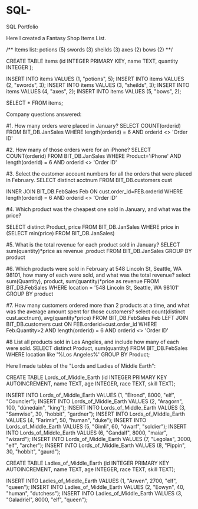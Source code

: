# SQL-
SQL Portfolio

Here I created a Fantasy Shop Items List.

/** Items list: 
potions (5)
swords (3)
sheilds (3)
axes (2)
bows (2)
**/

CREATE TABLE items (id INTEGER PRIMARY KEY, name TEXT, quantity INTEGER );

INSERT INTO items VALUES (1, "potions", 5);
INSERT INTO items VALUES (2, "swords", 3);
INSERT INTO items VALUES (3, "sheilds", 3);
INSERT INTO items VALUES (4, "axes", 2);
INSERT INTO items VALUES (5, "bows", 2);

SELECT * FROM items;

Company questions answered:

#1. How many orders were placed in January? 
SELECT COUNT(orderid)
FROM BIT_DB.JanSales
WHERE length(orderid) = 6 
AND orderid <> 'Order ID'

#2. How many of those orders were for an iPhone? 
SELECT COUNT(orderid)
FROM BIT_DB.JanSales
WHERE Product='iPhone'
AND length(orderid) = 6 
AND orderid <> 'Order ID'

#3. Select the customer account numbers for all the orders that were placed in February. 
SELECT distinct acctnum
FROM BIT_DB.customers cust

INNER JOIN BIT_DB.FebSales Feb
ON cust.order_id=FEB.orderid
WHERE length(orderid) = 6 
AND orderid <> 'Order ID'

#4. Which product was the cheapest one sold in January, and what was the price?

SELECT distinct Product, price
FROM BIT_DB.JanSales
WHERE  price in (SELECT min(price) FROM BIT_DB.JanSales)

#5. What is the total revenue for each product sold in January?
SELECT sum(quantity)*price as revenue
,product
FROM BIT_DB.JanSales
GROUP BY product

#6. Which products were sold in February at 548 Lincoln St, Seattle, WA 98101, how many of each were sold, and what was the total revenue?
select 
sum(Quantity), 
product, 
sum(quantity)*price as revenue
FROM BIT_DB.FebSales 
WHERE location = '548 Lincoln St, Seattle, WA 98101'
GROUP BY product

#7. How many customers ordered more than 2 products at a time, and what was the average amount spent for those customers? 
select 
count(distinct cust.acctnum), 
avg(quantity*price)
FROM BIT_DB.FebSales Feb
LEFT JOIN BIT_DB.customers cust
ON FEB.orderid=cust.order_id
WHERE Feb.Quantity>2
AND length(orderid) = 6 
AND orderid <> 'Order ID'

#8 List all products sold in Los Angeles, and include how many of each were sold. 
SELECT distinct Product, sum(quantity)
FROM BIT_DB.FebSales
WHERE location like '%Los Angeles%'
GROUP BY Product;

Here I made tables of the "Lords and Ladies of Middle Earth":

CREATE TABLE Lords_of_Middle_Earth (id INTEGER PRIMARY KEY AUTOINCREMENT, name TEXT, age INTEGER, race TEXT, skill TEXT);

INSERT INTO Lords_of_Middle_Earth VALUES (1, "Elrond", 8000, "elf", "Councler");
INSERT INTO Lords_of_Middle_Earth VALUES
(2, "Aragorn", 100, "dúnedain", "king");
INSERT INTO Lords_of_Middle_Earth VALUES
(3, "Samwise", 30, "hobbit", "gardner");
INSERT INTO Lords_of_Middle_Earth VALUES
(4, "Farimir", 50, "human", "duke");
INSERT INTO Lords_of_Middle_Earth VALUES
(5, "Gimli", 60, "dwarf", "soldier");
INSERT INTO Lords_of_Middle_Earth VALUES
(6, "Gandalf", 8000, "maiar", "wizard");
INSERT INTO Lords_of_Middle_Earth VALUES
(7, "Legolas", 3000, "elf", "archer");
INSERT INTO Lords_of_Middle_Earth VALUES
(8, "Pippin", 30, "hobbit", "gaurd");


CREATE TABLE Ladies_of_Middle_Earth (id INTEGER PRIMARY KEY AUTOINCREMENT, name TEXT, age INTEGER, race TEXT, skill TEXT);

INSERT INTO Ladies_of_Middle_Earth VALUES
(1, "Arwen", 2700, "elf", "queen");
INSERT INTO Ladies_of_Middle_Earth VALUES
(2, "Eowyn", 40, "human", "dutchess");
INSERT INTO Ladies_of_Middle_Earth VALUES
(3, "Galadriel", 8000, "elf", "queen");
